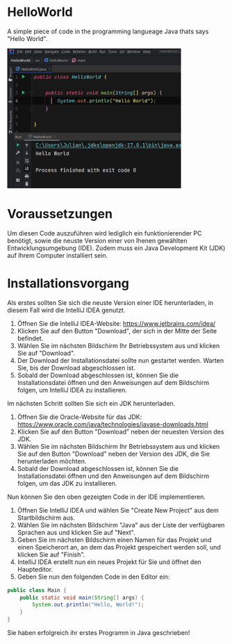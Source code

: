 # HelloWorld
A simple piece of code in the programming langueage Java thats says "Hello World".


<img src="https://raw.githubusercontent.com/Schweitzerle/HelloWorld/main/HelloWorldScrnshot.png" width="400" height="auto">

# Voraussetzungen

Um diesen Code auszuführen wird lediglich ein funktionierender PC benötigt, sowie die neuste Version einer von Ihenen gewählten Entwicklungsumgebung (IDE). Zudem muss ein Java Development Kit (JDK) auf Ihrem Computer installiert sein.

# Installationsvorgang
Als erstes sollten Sie sich die neuste Version einer IDE herunterladen, in diesem Fall wird die IntelliJ IDEA genutzt. 
1. Öffnen Sie die IntelliJ IDEA-Website: https://www.jetbrains.com/idea/
2. Klicken Sie auf den Button "Download", der sich in der Mitte der Seite befindet.
3. Wählen Sie im nächsten Bildschirm Ihr Betriebssystem aus und klicken Sie auf "Download".
4. Der Download der Installationsdatei sollte nun gestartet werden. Warten Sie, bis der Download abgeschlossen ist.
5. Sobald der Download abgeschlossen ist, können Sie die Installationsdatei öffnen und den Anweisungen auf dem Bildschirm folgen, um IntelliJ IDEA zu installieren.

Im nächsten Schritt sollten Sie sich ein JDK herunterladen.
1. Öffnen Sie die Oracle-Website für das JDK: https://www.oracle.com/java/technologies/javase-downloads.html
2. Klicken Sie auf den Button "Download" neben der neuesten Version des JDK.
3. Wählen Sie im nächsten Bildschirm Ihr Betriebssystem aus und klicken Sie auf den Button "Download" neben der Version des JDK, die Sie herunterladen möchten.
4. Sobald der Download abgeschlossen ist, können Sie die Installationsdatei öffnen und den Anweisungen auf dem Bildschirm folgen, um das JDK zu installieren.

Nun können Sie den oben gezeigten Code in der IDE implementieren.

1. Öffnen Sie IntelliJ IDEA und wählen Sie "Create New Project" aus dem Startbildschirm aus.
2. Wählen Sie im nächsten Bildschirm "Java" aus der Liste der verfügbaren Sprachen aus und klicken Sie auf "Next".
3. Geben Sie im nächsten Bildschirm einen Namen für das Projekt und einen Speicherort an, an dem das Projekt gespeichert werden soll, und klicken Sie auf "Finish".
4. IntelliJ IDEA erstellt nun ein neues Projekt für Sie und öffnet den Haupteditor.
5. Geben Sie nun den folgenden Code in den Editor ein:

``` java
public class Main {
    public static void main(String[] args) {
        System.out.println("Hello, World!");
    }
}
```

Sie haben erfolgreich ihr erstes Programm in Java geschrieben!
